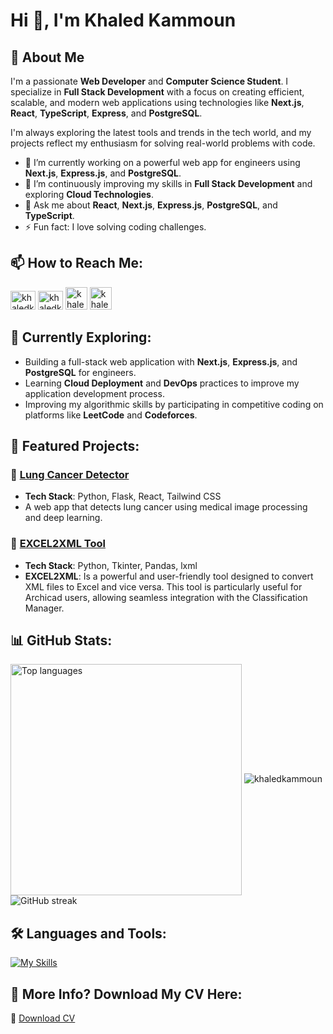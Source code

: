 # Hi 👋, I'm Khaled Kammoun

## 🚀 About Me

I'm a passionate **Web Developer** and **Computer Science Student**. I specialize in **Full Stack Development** with a focus on creating efficient, scalable, and modern web applications using technologies like **Next.js**, **React**, **TypeScript**, **Express**, and **PostgreSQL**.

I'm always exploring the latest tools and trends in the tech world, and my projects reflect my enthusiasm for solving real-world problems with code.

- 🔭 I’m currently working on a powerful web app for engineers using **Next.js**, **Express.js**, and **PostgreSQL**.
- 🌱 I’m continuously improving my skills in **Full Stack Development** and exploring **Cloud Technologies**.
- 💬 Ask me about **React**, **Next.js**, **Express.js**, **PostgreSQL**, and **TypeScript**.
- ⚡ Fun fact: I love solving coding challenges.

## 📫 How to Reach Me:
<a href="https://codeforces.com/profile/khaledkammoun" target="_blank"><img src="https://raw.githubusercontent.com/rahuldkjain/github-profile-readme-generator/master/src/images/icons/Social/codeforces.svg" alt="khaledkammoun" height="30" width="40"/></a>
<a href="https://www.leetcode.com/khaledkammoun" target="_blank"><img src="https://raw.githubusercontent.com/rahuldkjain/github-profile-readme-generator/master/src/images/icons/Social/leet-code.svg" alt="khaledkammoun" height="30" width="40" /></a>
<a href="https://www.hackerrank.com/hearsers" target="_blank"><img src="https://cloud.githubusercontent.com/assets/9058451/14878330/6c979f12-0d55-11e6-9a07-6bb4f202c328.png" alt="khaledkammoun" height="36" width="35"/></a>
<a href="https://www.linkedin.com/in/khaled-kammoun-6b1059308/" target="_blank"><img src="https://github.com/gauravghongde/social-icons/blob/master/PNG/Color/LinkedIN.png?raw=true" alt="khaledkammoun" height="36" width="35"/></a>

## 🌱 Currently Exploring:
- Building a full-stack web application with **Next.js**, **Express.js**, and **PostgreSQL** for engineers.
- Learning **Cloud Deployment** and **DevOps** practices to improve my application development process.
- Improving my algorithmic skills by participating in competitive coding on platforms like **LeetCode** and **Codeforces**.

## 📂 Featured Projects:
### 📘 [Lung Cancer Detector](https://github.com/KhaledKammoun/lung-cancer-detector)
- **Tech Stack**: Python, Flask, React, Tailwind CSS
- A web app that detects lung cancer using medical image processing and deep learning.

### 🤖 [EXCEL2XML Tool](https://github.com/KhaledKammoun/EXCEL2XML)
- **Tech Stack**: Python, Tkinter, Pandas, lxml
- **EXCEL2XML**: Is a powerful and user-friendly tool designed to convert XML files to Excel and vice versa. This tool is particularly useful for Archicad users, allowing seamless integration with the Classification Manager.

## 📊 GitHub Stats:

<img width=370 align="center" src="https://github-readme-stats.vercel.app/api/top-langs/?username=KhaledKammoun&hide=HTML&langs_count=8&layout=compact&theme=react&border_radius=10&size_weight=0.5&count_weight=0.5&exclude_repo=github-readme-stats" alt="Top languages" />
<img src="https://github-readme-stats.vercel.app/api?username=khaledkammoun&show_icons=true&locale=en&theme=react" alt="khaledkammoun" style="margin-top: 10px;" />
<img src="https://github-readme-streak-stats.herokuapp.com/?user=khaledkammoun&theme=react" alt="GitHub streak" />

## 🛠️ Languages and Tools:
[![My Skills](https://skillicons.dev/icons?i=cpp,c,python,flask,ts,js,html,css,react,nextjs,express,postgres,mysql,java,vercel,git&perline=4)](https://skillicons.dev)

## 🤔 More Info? Download My CV Here:
📄 [Download CV](https://github.com/user-attachments/files/15892601/Khaled_Kammoun_CV.pdf)
